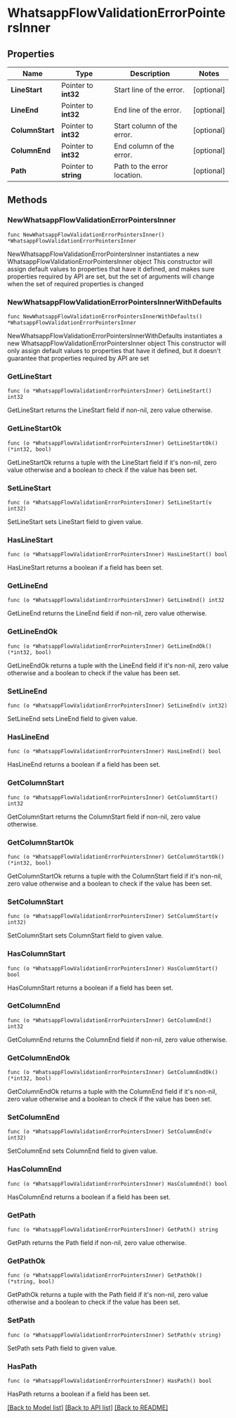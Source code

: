 # WhatsappFlowValidationErrorPointersInner

## Properties

Name | Type | Description | Notes
------------ | ------------- | ------------- | -------------
**LineStart** | Pointer to **int32** | Start line of the error. | [optional] 
**LineEnd** | Pointer to **int32** | End line of the error. | [optional] 
**ColumnStart** | Pointer to **int32** | Start column of the error. | [optional] 
**ColumnEnd** | Pointer to **int32** | End column of the error. | [optional] 
**Path** | Pointer to **string** | Path to the error location. | [optional] 

## Methods

### NewWhatsappFlowValidationErrorPointersInner

`func NewWhatsappFlowValidationErrorPointersInner() *WhatsappFlowValidationErrorPointersInner`

NewWhatsappFlowValidationErrorPointersInner instantiates a new WhatsappFlowValidationErrorPointersInner object
This constructor will assign default values to properties that have it defined,
and makes sure properties required by API are set, but the set of arguments
will change when the set of required properties is changed

### NewWhatsappFlowValidationErrorPointersInnerWithDefaults

`func NewWhatsappFlowValidationErrorPointersInnerWithDefaults() *WhatsappFlowValidationErrorPointersInner`

NewWhatsappFlowValidationErrorPointersInnerWithDefaults instantiates a new WhatsappFlowValidationErrorPointersInner object
This constructor will only assign default values to properties that have it defined,
but it doesn't guarantee that properties required by API are set

### GetLineStart

`func (o *WhatsappFlowValidationErrorPointersInner) GetLineStart() int32`

GetLineStart returns the LineStart field if non-nil, zero value otherwise.

### GetLineStartOk

`func (o *WhatsappFlowValidationErrorPointersInner) GetLineStartOk() (*int32, bool)`

GetLineStartOk returns a tuple with the LineStart field if it's non-nil, zero value otherwise
and a boolean to check if the value has been set.

### SetLineStart

`func (o *WhatsappFlowValidationErrorPointersInner) SetLineStart(v int32)`

SetLineStart sets LineStart field to given value.

### HasLineStart

`func (o *WhatsappFlowValidationErrorPointersInner) HasLineStart() bool`

HasLineStart returns a boolean if a field has been set.

### GetLineEnd

`func (o *WhatsappFlowValidationErrorPointersInner) GetLineEnd() int32`

GetLineEnd returns the LineEnd field if non-nil, zero value otherwise.

### GetLineEndOk

`func (o *WhatsappFlowValidationErrorPointersInner) GetLineEndOk() (*int32, bool)`

GetLineEndOk returns a tuple with the LineEnd field if it's non-nil, zero value otherwise
and a boolean to check if the value has been set.

### SetLineEnd

`func (o *WhatsappFlowValidationErrorPointersInner) SetLineEnd(v int32)`

SetLineEnd sets LineEnd field to given value.

### HasLineEnd

`func (o *WhatsappFlowValidationErrorPointersInner) HasLineEnd() bool`

HasLineEnd returns a boolean if a field has been set.

### GetColumnStart

`func (o *WhatsappFlowValidationErrorPointersInner) GetColumnStart() int32`

GetColumnStart returns the ColumnStart field if non-nil, zero value otherwise.

### GetColumnStartOk

`func (o *WhatsappFlowValidationErrorPointersInner) GetColumnStartOk() (*int32, bool)`

GetColumnStartOk returns a tuple with the ColumnStart field if it's non-nil, zero value otherwise
and a boolean to check if the value has been set.

### SetColumnStart

`func (o *WhatsappFlowValidationErrorPointersInner) SetColumnStart(v int32)`

SetColumnStart sets ColumnStart field to given value.

### HasColumnStart

`func (o *WhatsappFlowValidationErrorPointersInner) HasColumnStart() bool`

HasColumnStart returns a boolean if a field has been set.

### GetColumnEnd

`func (o *WhatsappFlowValidationErrorPointersInner) GetColumnEnd() int32`

GetColumnEnd returns the ColumnEnd field if non-nil, zero value otherwise.

### GetColumnEndOk

`func (o *WhatsappFlowValidationErrorPointersInner) GetColumnEndOk() (*int32, bool)`

GetColumnEndOk returns a tuple with the ColumnEnd field if it's non-nil, zero value otherwise
and a boolean to check if the value has been set.

### SetColumnEnd

`func (o *WhatsappFlowValidationErrorPointersInner) SetColumnEnd(v int32)`

SetColumnEnd sets ColumnEnd field to given value.

### HasColumnEnd

`func (o *WhatsappFlowValidationErrorPointersInner) HasColumnEnd() bool`

HasColumnEnd returns a boolean if a field has been set.

### GetPath

`func (o *WhatsappFlowValidationErrorPointersInner) GetPath() string`

GetPath returns the Path field if non-nil, zero value otherwise.

### GetPathOk

`func (o *WhatsappFlowValidationErrorPointersInner) GetPathOk() (*string, bool)`

GetPathOk returns a tuple with the Path field if it's non-nil, zero value otherwise
and a boolean to check if the value has been set.

### SetPath

`func (o *WhatsappFlowValidationErrorPointersInner) SetPath(v string)`

SetPath sets Path field to given value.

### HasPath

`func (o *WhatsappFlowValidationErrorPointersInner) HasPath() bool`

HasPath returns a boolean if a field has been set.


[[Back to Model list]](../README.md#documentation-for-models) [[Back to API list]](../README.md#documentation-for-api-endpoints) [[Back to README]](../README.md)


